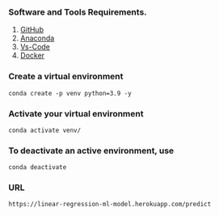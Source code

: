 ### Software and Tools Requirements.

1. [GitHub](https://github.com/)
2. [Anaconda](https://www.anaconda.com/)
3. [Vs-Code](https://code.visualstudio.com/)
4. [Docker](https://www.docker.com/)

### Create a virtual environment

```
conda create -p venv python=3.9 -y
```
### Activate your virtual environment
```
conda activate venv/
```

### To deactivate an active environment, use
```
conda deactivate
```

### URL
```
https://linear-regression-ml-model.herokuapp.com/predict
```
